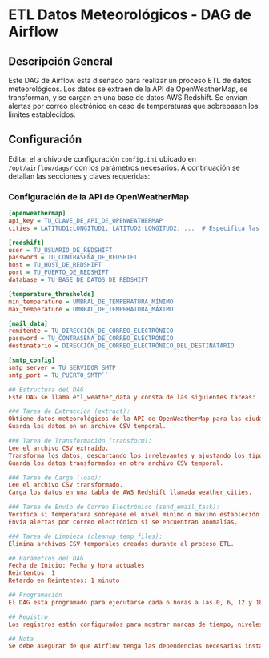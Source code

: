 # ETL Datos Meteorológicos - DAG de Airflow

## Descripción General
Este DAG de Airflow está diseñado para realizar un proceso ETL de datos meteorológicos. Los datos se extraen de la API de OpenWeatherMap, se transforman, y se cargan en una base de datos AWS Redshift. Se envían alertas por correo electrónico en caso de temperaturas que sobrepasen los limites establecidos.

## Configuración
Editar el archivo de configuración `config.ini` ubicado en `/opt/airflow/dags/` con los parámetros necesarios. A continuación se detallan las secciones y claves requeridas:

### Configuración de la API de OpenWeatherMap
```ini
[openweathermap]
api_key = TU_CLAVE_DE_API_DE_OPENWEATHERMAP
cities = LATITUD1;LONGITUD1, LATITUD2;LONGITUD2, ...  # Especifica las coordenadas de las ciudades separadas por comas

[redshift]
user = TU_USUARIO_DE_REDSHIFT
password = TU_CONTRASEÑA_DE_REDSHIFT
host = TU_HOST_DE_REDSHIFT
port = TU_PUERTO_DE_REDSHIFT
database = TU_BASE_DE_DATOS_DE_REDSHIFT

[temperature_thresholds]
min_temperature = UMBRAL_DE_TEMPERATURA_MÍNIMO
max_temperature = UMBRAL_DE_TEMPERATURA_MÁXIMO

[mail_data]
remitente = TU_DIRECCIÓN_DE_CORREO_ELECTRÓNICO
password = TU_CONTRASEÑA_DE_CORREO_ELECTRÓNICO
destinatario = DIRECCIÓN_DE_CORREO_ELECTRÓNICO_DEL_DESTINATARIO

[smtp_config]
smtp_server = TU_SERVIDOR_SMTP
smtp_port = TU_PUERTO_SMTP```

## Estructura del DAG
Este DAG se llama etl_weather_data y consta de las siguientes tareas:

### Tarea de Extracción (extract):
Obtiene datos meteorológicos de la API de OpenWeatherMap para las ciudades especificadas.
Guarda los datos en un archivo CSV temporal.

### Tarea de Transformación (transform):
Lee el archivo CSV extraído.
Transforma los datos, descartando los irrelevantes y ajustando los tipos.
Guarda los datos transformados en otro archivo CSV temporal.

### Tarea de Carga (load):
Lee el archivo CSV transformado.
Carga los datos en una tabla de AWS Redshift llamada weather_cities.

### Tarea de Envío de Correo Electrónico (send_email_task):
Verifica si temperatura sobrepase el nivel minimo o maximo establecido en el CSV de datos transformados.
Envía alertas por correo electrónico si se encuentran anomalías.

### Tarea de Limpieza (cleanup_temp_files):
Elimina archivos CSV temporales creados durante el proceso ETL.

## Parámetros del DAG
Fecha de Inicio: Fecha y hora actuales
Reintentos: 1
Retardo en Reintentos: 1 minuto

## Programación
El DAG está programado para ejecutarse cada 6 horas a las 0, 6, 12 y 18 UTC.

## Registro
Los registros están configurados para mostrar marcas de tiempo, niveles y mensajes para facilitar el monitoreo.

## Nota
Se debe asegurar de que Airflow tenga las dependencias necesarias instaladas, es decir, las bibliotecas que se encuentran en `requeriments.txt`.
